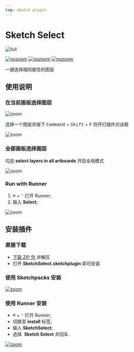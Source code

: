 ```yaml
---
tag: sketch plugin
---
```


# Sketch Select

![full](http://qn.canisminor.cc/2017-09-24-115021.jpg)

[![nozoom](https://img.shields.io/github/release/canisminor1990/sketch-select.svg)](https://github.com/canisminor1990/sketch-select/releases)
[![nozoom](https://img.shields.io/badge/Works%20with-Sketch%20Runner-blue.svg?colorB=308ADF)](http://bit.ly/SketchRunnerWebsite)
[![nozoom](https://img.shields.io/github/downloads/canisminor1990/sketch-select/total.svg)](https://github.com/canisminor1990/sketch-select/releases)

一键选择相同属性的图层

## 使用说明

### 在当前画板选择图层

![zoom](http://qn.canisminor.cc/2018-03-12-rm-dialog.png)

选择一个图层并按下 <kbd>Command</kbd> + <kbd>Shift</kbd> + <kbd>F</kbd> 将开打插件对话框

![zoom](http://qn.canisminor.cc/2017-09-24-115117.jpg)

### 全部画板选择图层

勾选 **select layers in all artboards** 开启全局模式

![zoom](http://qn.canisminor.cc/2017-09-24-115129.jpg)

### Run with Runner

1. <kbd>⌘</kbd> + <kbd>'</kbd> 打开 Runner;
2. 输入 **Select**;

![zoom](http://qn.canisminor.cc/2017-09-24-115140.jpg)

## 安装插件

### 直接下载

* [下载 ZIP 包](https://github.com/canisminor1990/sketch-select/archive/master.zip) 并解压
* 打开 **SketchSelect.sketchplugin** 即可安装

### 使用 Sketchpacks 安装

[![zoom](http://qn.canisminor.cc/2017-09-24-115227.jpg)](https://sketchpacks.com/canisminor1990/sketch-select/install)

### 使用 Runner 安装

* <kbd>⌘</kbd> + <kbd>'</kbd> 打开 Runner;
* 切换至 **install** 标签;
* 输入 **SketchSelect**;
* 选择  **Sketch Select** 并回车.

[![zoom](http://qn.canisminor.cc/2017-09-24-115206.jpg)](http://bit.ly/SketchRunnerWebsite)
